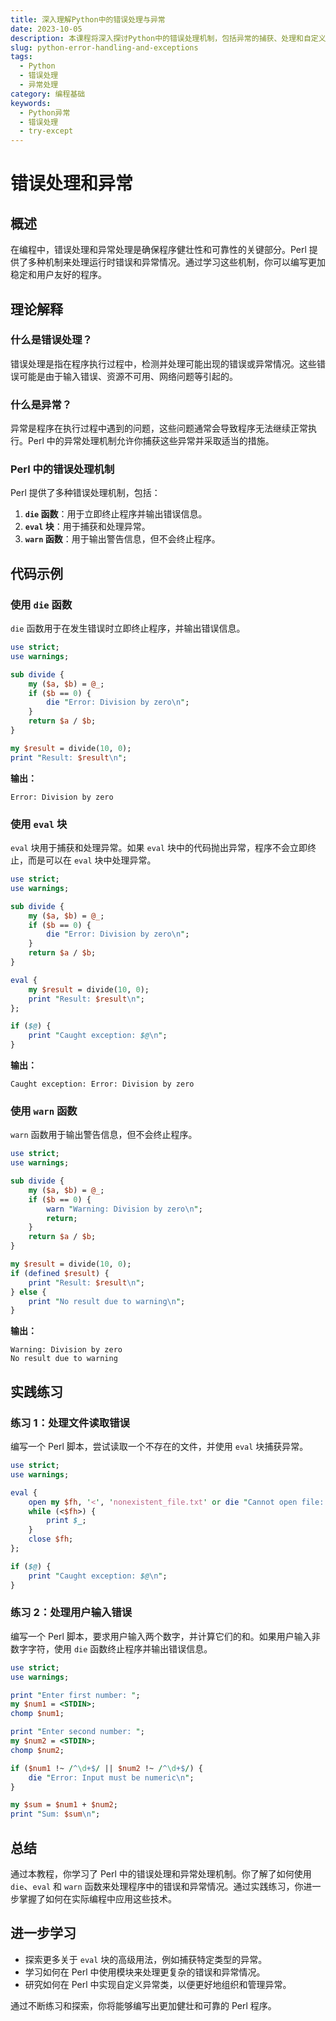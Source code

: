 ```yaml
---
title: 深入理解Python中的错误处理与异常
date: 2023-10-05
description: 本课程将深入探讨Python中的错误处理机制，包括异常的捕获、处理和自定义异常的创建，帮助开发者编写更健壮的代码。
slug: python-error-handling-and-exceptions
tags:
  - Python
  - 错误处理
  - 异常处理
category: 编程基础
keywords:
  - Python异常
  - 错误处理
  - try-except
---
```


# 错误处理和异常

## 概述

在编程中，错误处理和异常处理是确保程序健壮性和可靠性的关键部分。Perl 提供了多种机制来处理运行时错误和异常情况。通过学习这些机制，你可以编写更加稳定和用户友好的程序。

## 理论解释

### 什么是错误处理？

错误处理是指在程序执行过程中，检测并处理可能出现的错误或异常情况。这些错误可能是由于输入错误、资源不可用、网络问题等引起的。

### 什么是异常？

异常是程序在执行过程中遇到的问题，这些问题通常会导致程序无法继续正常执行。Perl 中的异常处理机制允许你捕获这些异常并采取适当的措施。

### Perl 中的错误处理机制

Perl 提供了多种错误处理机制，包括：

1. **`die` 函数**：用于立即终止程序并输出错误信息。
2. **`eval` 块**：用于捕获和处理异常。
3. **`warn` 函数**：用于输出警告信息，但不会终止程序。

## 代码示例

### 使用 `die` 函数

`die` 函数用于在发生错误时立即终止程序，并输出错误信息。

```perl
use strict;
use warnings;

sub divide {
    my ($a, $b) = @_;
    if ($b == 0) {
        die "Error: Division by zero\n";
    }
    return $a / $b;
}

my $result = divide(10, 0);
print "Result: $result\n";
```

**输出：**

```
Error: Division by zero
```

### 使用 `eval` 块

`eval` 块用于捕获和处理异常。如果 `eval` 块中的代码抛出异常，程序不会立即终止，而是可以在 `eval` 块中处理异常。

```perl
use strict;
use warnings;

sub divide {
    my ($a, $b) = @_;
    if ($b == 0) {
        die "Error: Division by zero\n";
    }
    return $a / $b;
}

eval {
    my $result = divide(10, 0);
    print "Result: $result\n";
};

if ($@) {
    print "Caught exception: $@\n";
}
```

**输出：**

```
Caught exception: Error: Division by zero
```

### 使用 `warn` 函数

`warn` 函数用于输出警告信息，但不会终止程序。

```perl
use strict;
use warnings;

sub divide {
    my ($a, $b) = @_;
    if ($b == 0) {
        warn "Warning: Division by zero\n";
        return;
    }
    return $a / $b;
}

my $result = divide(10, 0);
if (defined $result) {
    print "Result: $result\n";
} else {
    print "No result due to warning\n";
}
```

**输出：**

```
Warning: Division by zero
No result due to warning
```

## 实践练习

### 练习 1：处理文件读取错误

编写一个 Perl 脚本，尝试读取一个不存在的文件，并使用 `eval` 块捕获异常。

```perl
use strict;
use warnings;

eval {
    open my $fh, '<', 'nonexistent_file.txt' or die "Cannot open file: $!";
    while (<$fh>) {
        print $_;
    }
    close $fh;
};

if ($@) {
    print "Caught exception: $@\n";
}
```

### 练习 2：处理用户输入错误

编写一个 Perl 脚本，要求用户输入两个数字，并计算它们的和。如果用户输入非数字字符，使用 `die` 函数终止程序并输出错误信息。

```perl
use strict;
use warnings;

print "Enter first number: ";
my $num1 = <STDIN>;
chomp $num1;

print "Enter second number: ";
my $num2 = <STDIN>;
chomp $num2;

if ($num1 !~ /^\d+$/ || $num2 !~ /^\d+$/) {
    die "Error: Input must be numeric\n";
}

my $sum = $num1 + $num2;
print "Sum: $sum\n";
```

## 总结

通过本教程，你学习了 Perl 中的错误处理和异常处理机制。你了解了如何使用 `die`、`eval` 和 `warn` 函数来处理程序中的错误和异常情况。通过实践练习，你进一步掌握了如何在实际编程中应用这些技术。

## 进一步学习

- 探索更多关于 `eval` 块的高级用法，例如捕获特定类型的异常。
- 学习如何在 Perl 中使用模块来处理更复杂的错误和异常情况。
- 研究如何在 Perl 中实现自定义异常类，以便更好地组织和管理异常。

通过不断练习和探索，你将能够编写出更加健壮和可靠的 Perl 程序。